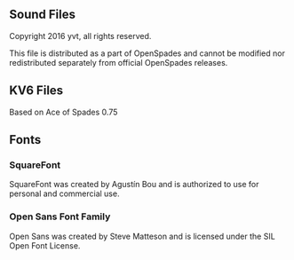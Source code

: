 
## Sound Files

Copyright 2016 yvt, all rights reserved.

This file is distributed as a part of OpenSpades and cannot be modified nor
redistributed separately from official OpenSpades releases.

## KV6 Files

Based on Ace of Spades 0.75

## Fonts

### SquareFont

SquareFont was created by Agustín Bou and is authorized to use for personal and commercial use.

### Open Sans Font Family

Open Sans was created by Steve Matteson and is licensed under the SIL Open Font License.


